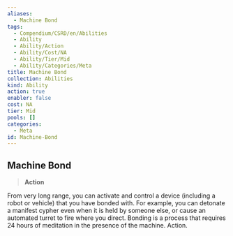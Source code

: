 ```yaml
---
aliases:
  - Machine Bond
tags:
  - Compendium/CSRD/en/Abilities
  - Ability
  - Ability/Action
  - Ability/Cost/NA
  - Ability/Tier/Mid
  - Ability/Categories/Meta
title: Machine Bond
collection: Abilities
kind: Ability
action: true
enabler: false
cost: NA
tier: Mid
pools: []
categories:
  - Meta
id: Machine-Bond
---
```

## Machine Bond    
>**Action**  
    
From very long range, you can activate and control a device (including a robot or vehicle) that you have bonded with. For example, you can detonate a manifest cypher even when it is held by someone else, or cause an automated turret to fire where you direct. Bonding is a process that requires 24 hours of meditation in the presence of the machine. Action.
